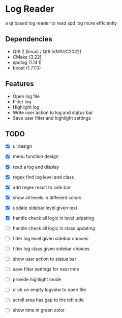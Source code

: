 # Log Reader
a qt based log reader to read spd log more efficiently

## Dependencies
- Qt6.2 (linux) / Qt6.5(MSVC2022)
- CMake (3.22)
- spdlog (1.14.1)
- boost (1.77.0)

## Features
- Open log file
- Filter log
- Highlight log
- Write user action to log and status bar
- Save user filter and highlight settings

## TODO
- [x] ui design
- [x] menu function design
- [x] read a log and display
- [x] regex find log level and class
- [x] add regex result to side bar
- [x] show all levels in different colors
- [x] update sidebar level given text
- [x] handle check all logic in level udpating
- [ ] handle check all logic in class updating
- [ ] filter log level given sidebar choices
- [ ] filter log class given sidebar choices
- [ ] show user action to status bar
- [ ] save filter settings for next time
- [ ] provide highlight mode
- [ ] click on empty logview to open file
- [ ] scroll area has gap to the left side
- [ ] show time in green color



